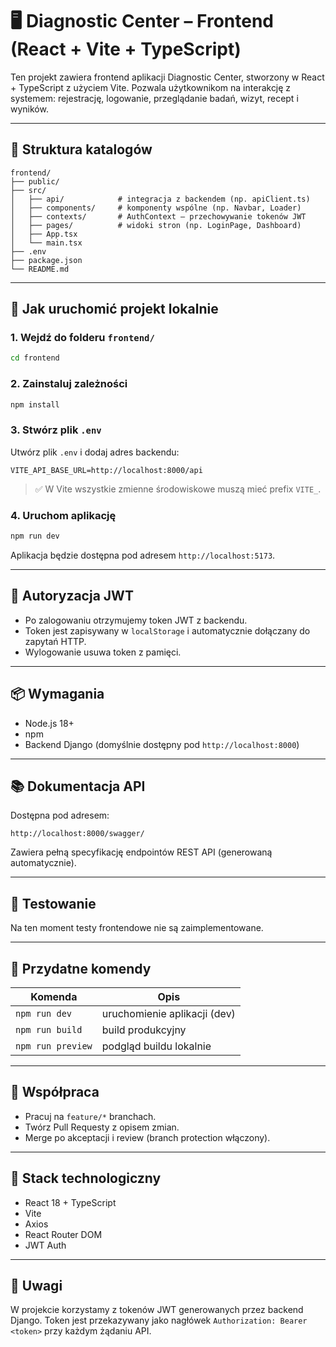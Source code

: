 # 🖥️ Diagnostic Center – Frontend (React + Vite + TypeScript)

Ten projekt zawiera frontend aplikacji Diagnostic Center, stworzony w React + TypeScript z użyciem Vite. Pozwala użytkownikom na interakcję z systemem: rejestrację, logowanie, przeglądanie badań, wizyt, recept i wyników.

---

## 📁 Struktura katalogów

```
frontend/
├── public/
├── src/
│   ├── api/            # integracja z backendem (np. apiClient.ts)
│   ├── components/     # komponenty wspólne (np. Navbar, Loader)
│   ├── contexts/       # AuthContext – przechowywanie tokenów JWT
│   ├── pages/          # widoki stron (np. LoginPage, Dashboard)
│   ├── App.tsx
│   └── main.tsx
├── .env
├── package.json
└── README.md
```

---

## 🚀 Jak uruchomić projekt lokalnie

### 1. Wejdź do folderu `frontend/`

```bash
cd frontend
```

### 2. Zainstaluj zależności

```bash
npm install
```

### 3. Stwórz plik `.env`

Utwórz plik `.env` i dodaj adres backendu:

```
VITE_API_BASE_URL=http://localhost:8000/api
```

> ✅ W Vite wszystkie zmienne środowiskowe muszą mieć prefix `VITE_`.

### 4. Uruchom aplikację

```bash
npm run dev
```

Aplikacja będzie dostępna pod adresem `http://localhost:5173`.

---

## 🔐 Autoryzacja JWT

* Po zalogowaniu otrzymujemy token JWT z backendu.
* Token jest zapisywany w `localStorage` i automatycznie dołączany do zapytań HTTP.
* Wylogowanie usuwa token z pamięci.

---

## 📦 Wymagania

* Node.js 18+
* npm
* Backend Django (domyślnie dostępny pod `http://localhost:8000`)

---

## 📚 Dokumentacja API

Dostępna pod adresem:

```
http://localhost:8000/swagger/
```

Zawiera pełną specyfikację endpointów REST API (generowaną automatycznie).

---

## 🧪 Testowanie

Na ten moment testy frontendowe nie są zaimplementowane.

---

## 🔗 Przydatne komendy

| Komenda            | Opis                           |
|--------------------|--------------------------------|
| `npm run dev`      | uruchomienie aplikacji (dev)   |
| `npm run build`    | build produkcyjny              |
| `npm run preview`  | podgląd buildu lokalnie        |

---

## 🤝 Współpraca

* Pracuj na `feature/*` branchach.
* Twórz Pull Requesty z opisem zmian.
* Merge po akceptacji i review (branch protection włączony).

---

## 🧩 Stack technologiczny

- React 18 + TypeScript
- Vite
- Axios
- React Router DOM
- JWT Auth

---

## 🧠 Uwagi

W projekcie korzystamy z tokenów JWT generowanych przez backend Django. Token jest przekazywany jako nagłówek `Authorization: Bearer <token>` przy każdym żądaniu API.
